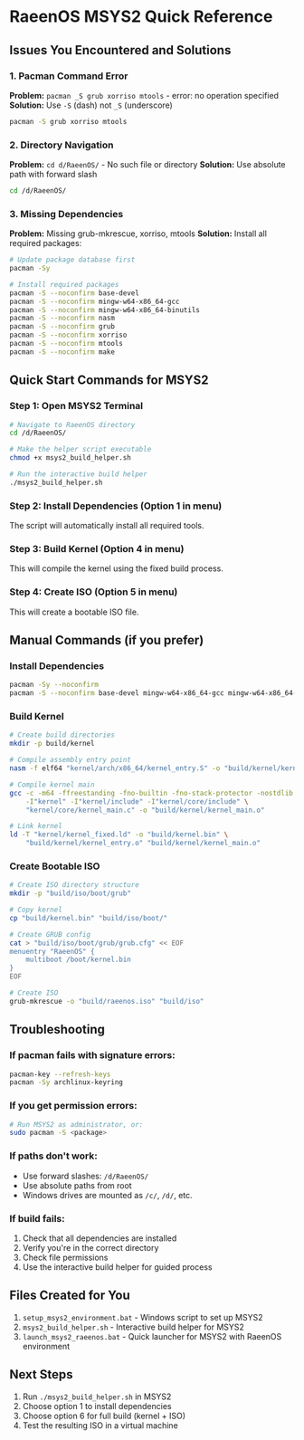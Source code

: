 # RaeenOS MSYS2 Quick Reference

## Issues You Encountered and Solutions

### 1. Pacman Command Error
**Problem:** `pacman _S grub xorriso mtools` - error: no operation specified
**Solution:** Use `-S` (dash) not `_S` (underscore)
```bash
pacman -S grub xorriso mtools
```

### 2. Directory Navigation
**Problem:** `cd d/RaeenOS/` - No such file or directory
**Solution:** Use absolute path with forward slash
```bash
cd /d/RaeenOS/
```

### 3. Missing Dependencies
**Problem:** Missing grub-mkrescue, xorriso, mtools
**Solution:** Install all required packages:
```bash
# Update package database first
pacman -Sy

# Install required packages
pacman -S --noconfirm base-devel
pacman -S --noconfirm mingw-w64-x86_64-gcc
pacman -S --noconfirm mingw-w64-x86_64-binutils
pacman -S --noconfirm nasm
pacman -S --noconfirm grub
pacman -S --noconfirm xorriso
pacman -S --noconfirm mtools
pacman -S --noconfirm make
```

## Quick Start Commands for MSYS2

### Step 1: Open MSYS2 Terminal
```bash
# Navigate to RaeenOS directory
cd /d/RaeenOS/

# Make the helper script executable
chmod +x msys2_build_helper.sh

# Run the interactive build helper
./msys2_build_helper.sh
```

### Step 2: Install Dependencies (Option 1 in menu)
The script will automatically install all required tools.

### Step 3: Build Kernel (Option 4 in menu)
This will compile the kernel using the fixed build process.

### Step 4: Create ISO (Option 5 in menu)
This will create a bootable ISO file.

## Manual Commands (if you prefer)

### Install Dependencies
```bash
pacman -Sy --noconfirm
pacman -S --noconfirm base-devel mingw-w64-x86_64-gcc mingw-w64-x86_64-binutils nasm grub xorriso mtools make
```

### Build Kernel
```bash
# Create build directories
mkdir -p build/kernel

# Compile assembly entry point
nasm -f elf64 "kernel/arch/x86_64/kernel_entry.S" -o "build/kernel/kernel_entry.o"

# Compile kernel main
gcc -c -m64 -ffreestanding -fno-builtin -fno-stack-protector -nostdlib -Wall -Wextra \
    -I"kernel" -I"kernel/include" -I"kernel/core/include" \
    "kernel/core/kernel_main.c" -o "build/kernel/kernel_main.o"

# Link kernel
ld -T "kernel/kernel_fixed.ld" -o "build/kernel.bin" \
    "build/kernel/kernel_entry.o" "build/kernel/kernel_main.o"
```

### Create Bootable ISO
```bash
# Create ISO directory structure
mkdir -p "build/iso/boot/grub"

# Copy kernel
cp "build/kernel.bin" "build/iso/boot/"

# Create GRUB config
cat > "build/iso/boot/grub/grub.cfg" << EOF
menuentry "RaeenOS" {
    multiboot /boot/kernel.bin
}
EOF

# Create ISO
grub-mkrescue -o "build/raeenos.iso" "build/iso"
```

## Troubleshooting

### If pacman fails with signature errors:
```bash
pacman-key --refresh-keys
pacman -Sy archlinux-keyring
```

### If you get permission errors:
```bash
# Run MSYS2 as administrator, or:
sudo pacman -S <package>
```

### If paths don't work:
- Use forward slashes: `/d/RaeenOS/`
- Use absolute paths from root
- Windows drives are mounted as `/c/`, `/d/`, etc.

### If build fails:
1. Check that all dependencies are installed
2. Verify you're in the correct directory
3. Check file permissions
4. Use the interactive build helper for guided process

## Files Created for You

1. `setup_msys2_environment.bat` - Windows script to set up MSYS2
2. `msys2_build_helper.sh` - Interactive build helper for MSYS2
3. `launch_msys2_raeenos.bat` - Quick launcher for MSYS2 with RaeenOS environment

## Next Steps

1. Run `./msys2_build_helper.sh` in MSYS2
2. Choose option 1 to install dependencies
3. Choose option 6 for full build (kernel + ISO)
4. Test the resulting ISO in a virtual machine